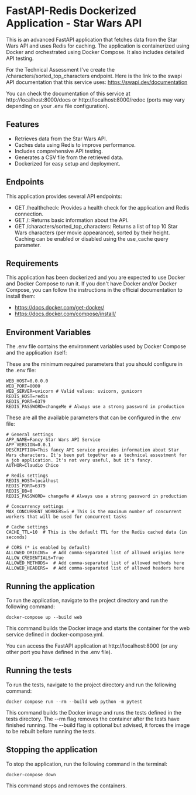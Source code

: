 # FastAPI-Redis Dockerized Application - Star Wars API
This is an advanced FastAPI application that fetches data from the Star Wars API and uses Redis for caching. The application is containerized using Docker and orchestrated using Docker Compose. It also includes detailed API testing.

For the Technical Assessment I've create the /characters/sorted_top_characters endpoint.
Here is the link to the swapi API documentation that this service uses: https://swapi.dev/documentation

You can check the documentation of this service at http://localhost:8000/docs or http://localhost:8000/redoc (ports may vary depending on your .env file configuration).


## Features
- Retrieves data from the Star Wars API.
- Caches data using Redis to improve performance.
- Includes comprehensive API testing.
- Generates a CSV file from the retrieved data.
- Dockerized for easy setup and deployment.


## Endpoints
This application provides several API endpoints:

- GET /healthcheck: Provides a health check for the application and Redis connection.
- GET /: Returns basic information about the API.
- GET /characters/sorted_top_characters: Returns a list of top 10 Star Wars characters (per movie appearance), sorted by their height. Caching can be enabled or disabled using the use_cache query parameter.


## Requirements
This application has been dockerized and you are expected to use Docker and Docker Compose to run it. 
If you don't have Docker and/or Docker Compose, you can follow the instructions in the official documentation to install them: 

- https://docs.docker.com/get-docker/
- https://docs.docker.com/compose/install/


## Environment Variables

The .env file contains the environment variables used by Docker Compose and the application itself:

These are the minimum required parameters that you should configure in the .env file:

    WEB_HOST=0.0.0.0
    WEB_PORT=8000
    WEB_SERVER=uvicorn # Valid values: uvicorn, gunicorn
    REDIS_HOST=redis
    REDIS_PORT=6379
    REDIS_PASSWORD=changeMe # Always use a strong password in production

These are all the available parameters that can be configured in the .env file:

    # General settings
    APP_NAME=Fancy Star Wars API Service
    APP_VERSION=0.0.1
    DESCRIPTION=This fancy API service provides information about Star Wars characters. It's been put together as a technical assestment for a job application. It's not very useful, but it's fancy.
    AUTHOR=Claudio Chico

    # Redis settings
    REDIS_HOST=localhost
    REDIS_PORT=6379
    REDIS_DB=0
    REDIS_PASSWORD= changeMe # Always use a strong password in production

    # Concurrency settings
    MAX_CONCURRENT_WORKERS=5 # This is the maximum number of concurrent workers that will be used for concurrent tasks

    # Cache settings
    CACHE_TTL=10  # This is the default TTL for the Redis cached data (in seconds)

    # CORS (* is enabled by default)
    ALLOWED_ORIGINS=  # Add comma-separated list of allowed origins here
    ALLOW_CREDENTIALS=True
    ALLOWED_METHODS=  # Add comma-separated list of allowed methods here
    ALLOWED_HEADERS=  # Add comma-separated list of allowed headers here


## Running the application

To run the application, navigate to the project directory and run the following command:

    docker-compose up --build web

This command builds the Docker image and starts the container for the web service defined in docker-compose.yml.

You can access the FastAPI application at http://localhost:8000 (or any other port you have defined in the .env file).

## Running the tests

To run the tests, navigate to the project directory and run the following command:

    
    docker compose run --rm --build web python -m pytest


This command builds the Docker image and runs the tests defined in the tests directory. The --rm flag removes the container after the tests have finished running. The --build flag is optional but advised, it forces the image to be rebuilt before running the tests.


## Stopping the application

To stop the application, run the following command in the terminal:

    docker-compose down

This command stops and removes the containers.